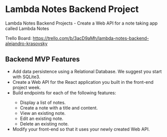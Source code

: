<h1>Lambda Notes Backend Project </h1>

Lambda Notes Backend Projects - Create a Web API for a note taking app called Lambda Notes

Trello Board: https://trello.com/b/3acD9aMh/lambda-notes-backend-alejandro-krasovsky

<h2>Backend MVP Features </h2>
<ul>
<li>Add data persistence using a Relational Database. We suggest you start with SQLite3.</li>
<li>Create a Web API for the React application you built in the front-end project week.</li>
<li>Build endpoints for each of the following features:</li>
<ul>
<li>Display a list of notes.</li>
<li>Create a note with a title and content.</li>
<li>View an existing note.</li>
<li>Edit an existing note.</li>
<li>Delete an existing note.</li>
</ul>
<li>Modify your front-end so that it uses your newly created Web API.</li>

</ul>
